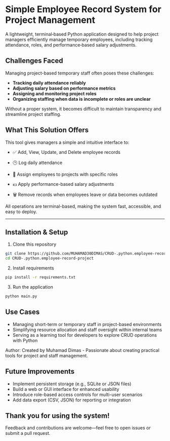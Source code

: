 # Simple Employee Record System for Project Management

A lightweight, terminal‑based Python application designed to help project managers efficiently manage temporary employees, including tracking attendance, roles, and performance‑based salary adjustments.

## Challenges Faced

Managing project-based temporary staff often poses these challenges:

- **Tracking daily attendance reliably**
- **Adjusting salary based on performance metrics**
- **Assigning and monitoring project roles**
- **Organizing staffing when data is incomplete or roles are unclear**

Without a proper system, it becomes difficult to maintain transparency and streamline project staffing.

## What This Solution Offers

This tool gives managers a simple and intuitive interface to:

- ✅ Add, View, Update, and Delete employee records

- 🕒 Log daily attendance

- 👥 Assign employees to projects with specific roles

- 💵 Apply performance-based salary adjustments

- 🗑 Remove records when employees leave or data becomes outdated

All operations are terminal-based, making the system fast, accessible, and easy to deploy.

---

## Installation & Setup

1. Clone this repository
```bash
git clone https://github.com/MUHAMAD30DIMAS/CRUD-.python.employee-record-project.git
cd CRUD-.python.employee-record-project
```
2. Install requirements
```bash
pip install -r requirements.txt
```
3. Run the application
```bash
python main.py
```

## Use Cases
- Managing short-term or temporary staff in project-based environments
- Simplifying resource allocation and staff oversight within internal teams
- Serving as a learning tool for developers to explore CRUD operations with Python

 Author:
Created by Muhamad Dimas - Passionate about creating practical tools for project and staff management.

## Future Improvements
- Implement persistent storage (e.g., SQLite or JSON files)
- Build a web or GUI interface for enhanced usability
- Introduce role-based access controls for multi-user scenarios
- Add data export (CSV, JSON) for reporting or integration

## Thank you for using the system!
Feedback and contributions are welcome—feel free to open issues or submit a pull request.
